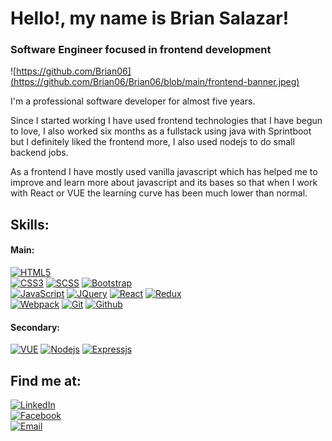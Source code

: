 # Hello!, my name is Brian Salazar!
### Software Engineer focused in frontend development

![https://github.com/Brian06](https://github.com/Brian06/Brian06/blob/main/frontend-banner.jpeg)

I'm a professional software developer for almost five years.

Since I started working I have used frontend technologies that I have begun to love, I also worked six months as a fullstack using java with Sprintboot but I definitely liked the frontend more, I also used nodejs to do small backend jobs.

As a frontend I have mostly used vanilla javascript which has helped me to improve and learn more about javascript and its bases so that when I work with React or VUE the learning curve has been much lower than normal.

## Skills:

#### Main:

[![HTML5](https://img.shields.io/badge/html5-%23E34F26.svg?&style=for-the-badge&logo=html5&logoColor=white)]()
<br/>
[![CSS3](https://img.shields.io/badge/css3-%231572B6.svg?&style=for-the-badge&logo=css3&logoColor=white)]()
[![SCSS](https://img.shields.io/badge/SASS-hotpink.svg?&style=for-the-badge&logo=SASS&logoColor=white)]()
[![Bootstrap](https://img.shields.io/badge/bootstrap-%23563D7C.svg?&style=for-the-badge&logo=bootstrap&logoColor=white)]()
<br/>
[![JavaScript](https://img.shields.io/badge/JavaScript-F7DF1E?style=for-the-badge&logo=javascript&logoColor=white&labelColor=101010)]()
[![JQuery](https://img.shields.io/badge/jquery-%230769AD.svg?&style=for-the-badge&logo=jquery&logoColor=white)]()
[![React](https://img.shields.io/badge/react-%2320232a.svg?&style=for-the-badge&logo=react&logoColor=%2361DAFB)]()
[![Redux](https://img.shields.io/badge/redux-%23593d88.svg?&style=for-the-badge&logo=redux&logoColor=white)]()
<br/>
[![Webpack](https://img.shields.io/badge/webpack-%238DD6F9.svg?&style=for-the-badge&logo=webpack&logoColor=black)]()
[![Git](https://img.shields.io/badge/git-%23F05033.svg?&style=for-the-badge&logo=git&logoColor=white)]()
[![Github](https://img.shields.io/badge/github-%23121011.svg?&style=for-the-badge&logo=github&logoColor=white)]()

#### Secondary:

[![VUE](https://img.shields.io/badge/vuejs-%2335495e.svg?&style=for-the-badge&logo=vue.js&logoColor=%234FC08D)]()
[![Nodejs](https://img.shields.io/badge/node.js-%2343853D.svg?&style=for-the-badge&logo=node.js&logoColor=white)]()
[![Expressjs](https://img.shields.io/badge/express.js-%23404d59.svg?&style=for-the-badge)]()

## Find me at:

[![LinkedIn](https://img.shields.io/badge/LinkedIn-Brian_Salazar_Sanchez-0077B5?style=for-the-badge&logo=linkedin&logoColor=white&labelColor=101010)](https://www.linkedin.com/in/brian-salazar-s%C3%A1nchez-610068131)
<br/>
[![Facebook](https://img.shields.io/badge/Facebook-Brian_Salazar-1877F2?style=for-the-badge&logo=facebook&logoColor=white&labelColor=101010)](https://www.facebook.com/brian.salazar.1428/)
<br/>
[![Email](https://img.shields.io/badge/bsalazarsanchez06@gmail.com-my_personal_email-D14836?style=for-the-badge&logo=gmail&logoColor=white&labelColor=101010)](mailto:bsalazarsanchez06@gmail.com)
